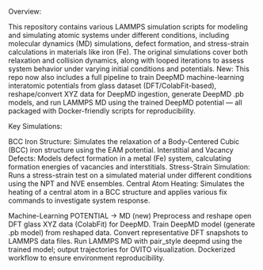 Overview:

This repository contains various LAMMPS simulation scripts for modeling and simulating atomic systems under different conditions, including molecular dynamics (MD) simulations, defect formation, and stress-strain calculations in materials like iron (Fe). The original simulations cover both relaxation and collision dynamics, along with looped iterations to assess system behavior under varying initial conditions and potentials.
New: This repo now also includes a full pipeline to train DeepMD machine-learning interatomic potentials from glass dataset (DFT/ColabFit-based), reshape/convert XYZ data for DeepMD ingestion, generate DeepMD .pb models, and run LAMMPS MD using the trained DeepMD potential — all packaged with Docker-friendly scripts for reproducibility.

Key Simulations:

BCC Iron Structure: Simulates the relaxation of a Body-Centered Cubic (BCC) iron structure using the EAM potential.
Interstitial and Vacancy Defects: Models defect formation in a metal (Fe) system, calculating formation energies of vacancies and interstitials.
Stress-Strain Simulation: Runs a stress-strain test on a simulated material under different conditions using the NPT and NVE ensembles.
Central Atom Heating: Simulates the heating of a central atom in a BCC structure and applies various fix commands to investigate system response.

Machine-Learning POTENTIAL → MD (new)
Preprocess and reshape open DFT glass XYZ data (ColabFit) for DeepMD.
Train DeepMD model (generate .pb model) from reshaped data.
Convert representative DFT snapshots to LAMMPS data files.
Run LAMMPS MD with pair_style deepmd using the trained model; output trajectories for OVITO visualization.
Dockerized workflow to ensure environment reproducibility.
